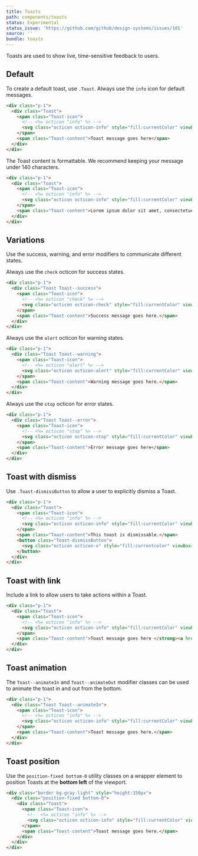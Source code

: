 ```yaml
---
title: Toasts
path: components/toasts
status: Experimental
status_issue: 'https://github.com/github/design-systems/issues/101'
source: ''
bundle: toasts
---
```


Toasts are used to show live, time-sensitive feedback to users.


## Default

To create a default toast, use `.Toast`. Always use the `info` icon for default messages.

```html live title="Default toast"
<div class="p-1">
  <div class="Toast">
    <span class="Toast-icon">
      <!-- <%= octicon "info" %> -->
      <svg class="octicon octicon-info" style="fill:currentColor" viewBox="0 0 14 16" version="1.1" width="14" height="16" aria-hidden="true"><path fill-rule="evenodd" d="M6.3 5.69a.942.942 0 0 1-.28-.7c0-.28.09-.52.28-.7.19-.18.42-.28.7-.28.28 0 .52.09.7.28.18.19.28.42.28.7 0 .28-.09.52-.28.7a1 1 0 0 1-.7.3c-.28 0-.52-.11-.7-.3zM8 7.99c-.02-.25-.11-.48-.31-.69-.2-.19-.42-.3-.69-.31H6c-.27.02-.48.13-.69.31-.2.2-.3.44-.31.69h1v3c.02.27.11.5.31.69.2.2.42.31.69.31h1c.27 0 .48-.11.69-.31.2-.19.3-.42.31-.69H8V7.98v.01zM7 2.3c-3.14 0-5.7 2.54-5.7 5.68 0 3.14 2.56 5.7 5.7 5.7s5.7-2.55 5.7-5.7c0-3.15-2.56-5.69-5.7-5.69v.01zM7 .98c3.86 0 7 3.14 7 7s-3.14 7-7 7-7-3.12-7-7 3.14-7 7-7z"></path></svg>
    </span>
    <span class="Toast-content">Toast message goes here</span>
  </div>
</div>
```

The Toast content is formattable. We recommend keeping your message under 140 characters.

```html live title="Toast with long text"
<div class="p-1">
  <div class="Toast">
    <span class="Toast-icon">
      <!-- <%= octicon "info" %> -->
      <svg class="octicon octicon-info" style="fill:currentColor" viewBox="0 0 14 16" version="1.1" width="14" height="16" aria-hidden="true"><path fill-rule="evenodd" d="M6.3 5.69a.942.942 0 0 1-.28-.7c0-.28.09-.52.28-.7.19-.18.42-.28.7-.28.28 0 .52.09.7.28.18.19.28.42.28.7 0 .28-.09.52-.28.7a1 1 0 0 1-.7.3c-.28 0-.52-.11-.7-.3zM8 7.99c-.02-.25-.11-.48-.31-.69-.2-.19-.42-.3-.69-.31H6c-.27.02-.48.13-.69.31-.2.2-.3.44-.31.69h1v3c.02.27.11.5.31.69.2.2.42.31.69.31h1c.27 0 .48-.11.69-.31.2-.19.3-.42.31-.69H8V7.98v.01zM7 2.3c-3.14 0-5.7 2.54-5.7 5.68 0 3.14 2.56 5.7 5.7 5.7s5.7-2.55 5.7-5.7c0-3.15-2.56-5.69-5.7-5.69v.01zM7 .98c3.86 0 7 3.14 7 7s-3.14 7-7 7-7-3.12-7-7 3.14-7 7-7z"></path></svg>
    </span>
    <span class="Toast-content">Lorem ipsum dolor sit amet, consectetuer adipiscing elit. <strong>Aenean commodo ligula eget dolor.</strong> Aenean massa. Cum sociis <em>natoque</em> penatibus et ma</span>
  </div>
</div>
```

## Variations

Use the success, warning, and error modifiers to communicate different states.

Always use the `check` octicon for success states.

```html live title="Success toast"
<div class="p-1">
  <div class="Toast Toast--success">
    <span class="Toast-icon">
      <!-- <%= octicon "check" %> -->
      <svg class="octicon octicon-check" style="fill:currentColor" viewBox="0 0 12 16" version="1.1" width="12" height="16" aria-hidden="true"><path fill-rule="evenodd" d="M12 5l-8 8-4-4 1.5-1.5L4 10l6.5-6.5L12 5z"></path></svg>
    </span>
    <span class="Toast-content">Success message goes here.</span>
  </div>
</div>
```

Always use the `alert` octicon for warning states.

```html live title="Warning toast"
<div class="p-1">
  <div class="Toast Toast--warning">
    <span class="Toast-icon">
      <!-- <%= octicon "alert" %> -->
      <svg class="octicon octicon-alert" style="fill:currentColor" viewBox="0 0 16 16" version="1.1" width="16" height="16" aria-hidden="true"><path fill-rule="evenodd" d="M8.893 1.5c-.183-.31-.52-.5-.887-.5s-.703.19-.886.5L.138 13.499a.98.98 0 0 0 0 1.001c.193.31.53.501.886.501h13.964c.367 0 .704-.19.877-.5a1.03 1.03 0 0 0 .01-1.002L8.893 1.5zm.133 11.497H6.987v-2.003h2.039v2.003zm0-3.004H6.987V5.987h2.039v4.006z"></path></svg>
    </span>
    <span class="Toast-content">Warning message goes here.</span>
  </div>
</div>
```

Always use the `stop` octicon for error states.

```html live title="Error toast"
<div class="p-1">
  <div class="Toast Toast--error">
    <span class="Toast-icon">
      <!-- <%= octicon "stop" %> -->
      <svg class="octicon octicon-stop" style="fill:currentColor" viewBox="0 0 14 16" version="1.1" width="14" height="16" aria-hidden="true"><path fill-rule="evenodd" d="M10 1H4L0 5v6l4 4h6l4-4V5l-4-4zm3 9.5L9.5 14h-5L1 10.5v-5L4.5 2h5L13 5.5v5zM6 4h2v5H6V4zm0 6h2v2H6v-2z"></path></svg>
    </span>
    <span class="Toast-content">Error message goes here</span>
  </div>
</div>
```

## Toast with dismiss

Use `.Toast-dismissButton` to allow a user to explicitly dismiss a Toast.

```html live title="Toast with dismiss"
<div class="p-1">
  <div class="Toast">
    <span class="Toast-icon">
      <!-- <%= octicon "info" %> -->
      <svg class="octicon octicon-info" style="fill:currentColor" viewBox="0 0 14 16" version="1.1" width="14" height="16" aria-hidden="true"><path fill-rule="evenodd" d="M6.3 5.69a.942.942 0 0 1-.28-.7c0-.28.09-.52.28-.7.19-.18.42-.28.7-.28.28 0 .52.09.7.28.18.19.28.42.28.7 0 .28-.09.52-.28.7a1 1 0 0 1-.7.3c-.28 0-.52-.11-.7-.3zM8 7.99c-.02-.25-.11-.48-.31-.69-.2-.19-.42-.3-.69-.31H6c-.27.02-.48.13-.69.31-.2.2-.3.44-.31.69h1v3c.02.27.11.5.31.69.2.2.42.31.69.31h1c.27 0 .48-.11.69-.31.2-.19.3-.42.31-.69H8V7.98v.01zM7 2.3c-3.14 0-5.7 2.54-5.7 5.68 0 3.14 2.56 5.7 5.7 5.7s5.7-2.55 5.7-5.7c0-3.15-2.56-5.69-5.7-5.69v.01zM7 .98c3.86 0 7 3.14 7 7s-3.14 7-7 7-7-3.12-7-7 3.14-7 7-7z"></path></svg>
    </span>
    <span class="Toast-content">This toast is dismissable.</span>
    <button class="Toast-dismissButton">
      <svg class="octicon octicon-x" style="fill:currentcolor" viewBox="0 0 12 16" version="1.1" width="12" height="16" role="img"><path fill-rule="evenodd" d="M7.48 8l3.75 3.75-1.48 1.48L6 9.48l-3.75 3.75-1.48-1.48L4.52 8 .77 4.25l1.48-1.48L6 6.52l3.75-3.75 1.48 1.48L7.48 8z"></path></svg>
    </button>
  </div>
</div>
```

## Toast with link

Include a link to allow users to take actions within a Toast.

```html live title="Toast with link"
<div class="p-1">
  <div class="Toast">
    <span class="Toast-icon">
      <!-- <%= octicon "info" %> -->
      <svg class="octicon octicon-info" style="fill:currentColor" viewBox="0 0 14 16" version="1.1" width="14" height="16" aria-hidden="true"><path fill-rule="evenodd" d="M6.3 5.69a.942.942 0 0 1-.28-.7c0-.28.09-.52.28-.7.19-.18.42-.28.7-.28.28 0 .52.09.7.28.18.19.28.42.28.7 0 .28-.09.52-.28.7a1 1 0 0 1-.7.3c-.28 0-.52-.11-.7-.3zM8 7.99c-.02-.25-.11-.48-.31-.69-.2-.19-.42-.3-.69-.31H6c-.27.02-.48.13-.69.31-.2.2-.3.44-.31.69h1v3c.02.27.11.5.31.69.2.2.42.31.69.31h1c.27 0 .48-.11.69-.31.2-.19.3-.42.31-.69H8V7.98v.01zM7 2.3c-3.14 0-5.7 2.54-5.7 5.68 0 3.14 2.56 5.7 5.7 5.7s5.7-2.55 5.7-5.7c0-3.15-2.56-5.69-5.7-5.69v.01zM7 .98c3.86 0 7 3.14 7 7s-3.14 7-7 7-7-3.12-7-7 3.14-7 7-7z"></path></svg>
    </span>
    <span class="Toast-content">Toast message goes here </strong><a href="#">Action.</a></span>
  </div>
</div>
```

## Toast animation

The `Toast--animateIn` and `Toast--animateOut` modifier classes can be used to animate the toast in and out from the bottom.

```html live title="Toast animating"
<div class="p-1">
  <div class="Toast Toast--animateIn">
    <span class="Toast-icon">
      <!-- <%= octicon "info" %> -->
      <svg class="octicon octicon-info" style="fill:currentColor" viewBox="0 0 14 16" version="1.1" width="14" height="16" aria-hidden="true"><path fill-rule="evenodd" d="M6.3 5.69a.942.942 0 0 1-.28-.7c0-.28.09-.52.28-.7.19-.18.42-.28.7-.28.28 0 .52.09.7.28.18.19.28.42.28.7 0 .28-.09.52-.28.7a1 1 0 0 1-.7.3c-.28 0-.52-.11-.7-.3zM8 7.99c-.02-.25-.11-.48-.31-.69-.2-.19-.42-.3-.69-.31H6c-.27.02-.48.13-.69.31-.2.2-.3.44-.31.69h1v3c.02.27.11.5.31.69.2.2.42.31.69.31h1c.27 0 .48-.11.69-.31.2-.19.3-.42.31-.69H8V7.98v.01zM7 2.3c-3.14 0-5.7 2.54-5.7 5.68 0 3.14 2.56 5.7 5.7 5.7s5.7-2.55 5.7-5.7c0-3.15-2.56-5.69-5.7-5.69v.01zM7 .98c3.86 0 7 3.14 7 7s-3.14 7-7 7-7-3.12-7-7 3.14-7 7-7z"></path></svg>
    </span>
    <span class="Toast-content">Toast message goes here.</span>
  </div>
</div>
```

## Toast position

Use the `position-fixed bottom-0` utility classes on a wrapper element to position Toasts at the **bottom left** of the viewport.

```html live title="Toast animating"
<div class="border bg-gray-light" style="height:150px">
  <div class="position-fixed bottom-0">
    <div class="Toast">
      <span class="Toast-icon">
        <!-- <%= octicon "info" %> -->
        <svg class="octicon octicon-info" style="fill:currentColor" viewBox="0 0 14 16" version="1.1" width="14" height="16" aria-hidden="true"><path fill-rule="evenodd" d="M6.3 5.69a.942.942 0 0 1-.28-.7c0-.28.09-.52.28-.7.19-.18.42-.28.7-.28.28 0 .52.09.7.28.18.19.28.42.28.7 0 .28-.09.52-.28.7a1 1 0 0 1-.7.3c-.28 0-.52-.11-.7-.3zM8 7.99c-.02-.25-.11-.48-.31-.69-.2-.19-.42-.3-.69-.31H6c-.27.02-.48.13-.69.31-.2.2-.3.44-.31.69h1v3c.02.27.11.5.31.69.2.2.42.31.69.31h1c.27 0 .48-.11.69-.31.2-.19.3-.42.31-.69H8V7.98v.01zM7 2.3c-3.14 0-5.7 2.54-5.7 5.68 0 3.14 2.56 5.7 5.7 5.7s5.7-2.55 5.7-5.7c0-3.15-2.56-5.69-5.7-5.69v.01zM7 .98c3.86 0 7 3.14 7 7s-3.14 7-7 7-7-3.12-7-7 3.14-7 7-7z"></path></svg>
      </span>
      <span class="Toast-content">Toast message goes here.</span>
    </div>
  </div>
</div>
```
